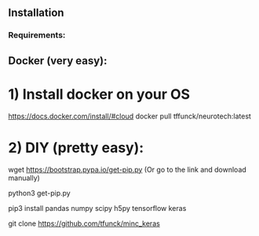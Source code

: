 ## Installation
### Requirements:
## Docker (very easy):

# 1) Install docker on your OS

https://docs.docker.com/install/#cloud
docker pull tffunck/neurotech:latest

# 2) DIY (pretty easy):
wget https://bootstrap.pypa.io/get-pip.py (Or go to the link and download manually)

python3 get-pip.py

pip3 install   pandas numpy scipy h5py tensorflow keras

git clone https://github.com/tfunck/minc_keras



